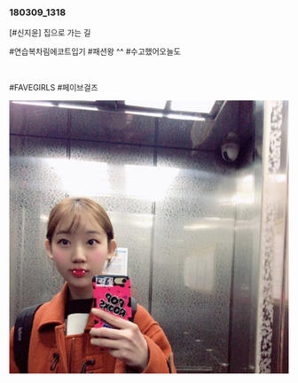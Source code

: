 ### 180309_1318

\[#신지윤] 집으로 가는 길

#연습복차림에코트입기 #패션왕 ^^ #수고했어오늘도

<br>

#FAVEGIRLS #페이브걸즈

![](../Images/twitter_180309_1318.jpg)
